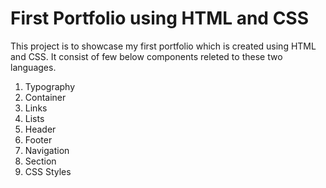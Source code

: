 # First Portfolio using HTML and CSS

This project is to showcase my first portfolio which is created using HTML and CSS. It consist of few below components releted to these two languages.

1. Typography
2. Container
3. Links
4. Lists
5. Header
6. Footer
7. Navigation
8. Section
9. CSS Styles 

